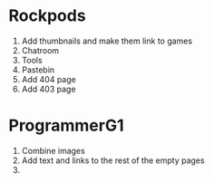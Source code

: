 # Rockpods

1. Add thumbnails and make them link to games
2. Chatroom
3. Tools
4. Pastebin
5. Add 404 page
6. Add 403 page

# ProgrammerG1
1. Combine images
2. Add text and links to the rest of the empty pages
3. 